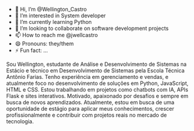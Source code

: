 - 👋 Hi, I’m @Wellington_Castro
- 👀 I’m interested in System developer 
- 🌱 I’m currently learning Python
- 💞️ I’m looking to collaborate on software development projects
- 📫 How to reach me @jwellcastro
- 😄 Pronouns: they/them
- ⚡ Fun fact: ...

<!---
jwellcastro/jwellcastro is a ✨ special ✨ repository because its `README.md` (this file) appears on your GitHub profile.
You can click the Preview link to take a look at your changes.
--->
Sou Wellington, estudante de Análise e Desenvolvimento de Sistemas na Estácio e técnico em Desenvolvimento de Sistemas pela Escola Técnica Antônio Farias. Tenho experiência em gerenciamento e vendas, e atualmente foco no desenvolvimento de soluções em Python, JavaScript, HTML e CSS. Estou trabalhando em projetos como chatbots com IA, APIs Flask e sites interativos. Motivado, apaixonado por desafios e sempre em busca de novos aprendizados.
Atualmente, estou em busca de uma oportunidade de estágio para aplicar meus conhecimentos, crescer profissionalmente e contribuir com projetos reais no mercado de tecnologia.

